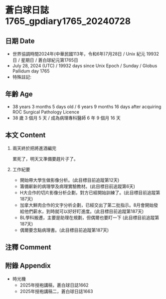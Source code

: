 [_metadata_:encoding]: - "utf-8"
[_metadata_:language]: - "zh-Hant-TW"
[_metadata_:fileformat]: - "markdown"
[_metadata_:MIME_type]: - "text/plain"
[_metadata_:markdown_version]: - "commonmark version 0.30"
[_metadata_:markdown_spec]: - "https://spec.commonmark.org/0.30/"

# 蒼白球日誌1765_gpdiary1765_20240728 #

## 日期 Date ##

* 世界協調時間2024年(中華民國113年，令和6年)7月28日 / Unix 紀元 19932 日 / 星期日 / 蒼白球紀元第1765日
* July 28, 2024 (UTC) / 19932 days since Unix Epoch / Sunday / Globus Pallidum day 1765
* 特殊註記:

## 年齡 Age ##

* 38 years 3 months 5 days old / 6 years 9 months 16 days after acquiring ROC Surgical Pathology Licence
* 38 歲 3 個月 5 天 / 成為病理專科醫師 6 年 9 個月 16 天

## 本文 Content ##

1. 兩天終於把將進酒編完

    累死了，明天又準備要趕片子了。

2. 工作紀要

    - 開始帶大學生做影像分析。(此目標目前追蹤第12天)
    - 籌備嶄新的病理學及病理實驗教材。(此目標目前追蹤第6天)
    - H大合作的切片影像分析企劃，對方已經開始訓練了。(此目標目前追蹤第187天)
    - 加拿大鮮肉合作的文字分析企劃，已經交出了第二批指示。8月會開始發給他們薪水，到時就可以好好盯進度。(此目標目前追蹤第187天)
    - BL學科搬遷，主要是助理在規劃，但偶爾也要盯一下 (此目標目前追蹤第187天)
    - 偶爾要念點病理書。(此目標目前追蹤第187天)

## 注釋 Comment ##


## 附錄 Appendix ##

* 時光機
    - 2025年授袍講稿，蒼白球日誌1662
    - 2025年授袍講稿二，蒼白球日誌1663
